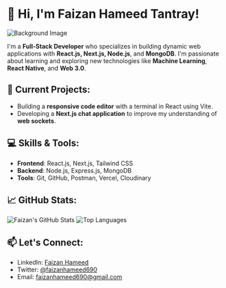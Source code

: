 # 👋 Hi, I'm Faizan Hameed Tantray!

![Background Image](https://github.com/faizcasm/IMG_20241102_163806.jpg)

I'm a **Full-Stack Developer** who specializes in building dynamic web applications with **React.js, Next.js, Node.js**, and **MongoDB**. I'm passionate about learning and exploring new technologies like **Machine Learning**, **React Native**, and **Web 3.0**.

## 🔭 Current Projects:
- Building a **responsive code editor** with a terminal in React using Vite.
- Developing a **Next.js chat application** to improve my understanding of **web sockets**.

## 💻 Skills & Tools:
- **Frontend**: React.js, Next.js, Tailwind CSS
- **Backend**: Node.js, Express.js, MongoDB
- **Tools**: Git, GitHub, Postman, Vercel, Cloudinary

## 📈 GitHub Stats:
![Faizan's GitHub Stats](https://github-readme-stats.vercel.app/api?username=faizcasm&show_icons=true&count_private=true&theme=radical&hide_title=true)
![Top Languages](https://github-readme-stats.vercel.app/api/top-langs/?username=faizcasm&layout=compact&theme=radical)

## 📫 Let's Connect:
- LinkedIn: [Faizan Hameed](https://linkedin.com/in/faizan-hameed)
- Twitter: [@faizanhameed690](https://twitter.com/faizanhameed690)
- Email: faizanhameed690@gmail.com
